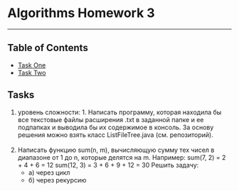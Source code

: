 # Algorithms Homework 3

---
## Table of Contents
* [Task One](./src/main/java/org/task1/)
* [Task Two](./src/main/java/org/task2/)
## Tasks

1. уровень сложности: 1. Написать программу, которая 
находила бы все текстовые файлы расширения .txt в 
заданной папке и ее подпапках и выводила бы их 
содержимое в консоль. За основу решения можно взять 
класс ListFileTree.java (см. репозиторий).<br><br>
2. Написать функцию sum(n, m), вычисляющую сумму тех 
чисел в диапазоне от 1 до n, которые делятся на m.
Например:
sum(7, 2) = 2 + 4 + 6 = 12
sum(12, 3) = 3 + 6 + 9 + 12 = 30
Решить задачу:
    * а) через цикл
    * б) через рекурсию
